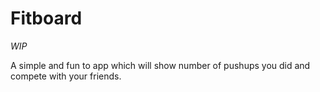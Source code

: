 # Fitboard

_WIP_

A simple and fun to app which will show number of pushups you did and compete with your friends.

